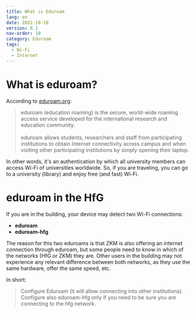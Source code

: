```yaml
---
title: What is Eduroam
lang: en
date: 2022-10-18
version: 0.1
nav-order: 10
category: Eduroam
tags:
  - Wi-Fi
  - Internet
---
```


# What is eduroam?
According to [eduroam.org](https://eduroam.org/what-is-eduroam/ "Link to eduroam.org website"):

> eduroam (education roaming) is the secure, world-wide roaming access service developed for the international research and education community.<br/><br/>
eduroam allows students, researchers and staff from participating institutions to obtain Internet connectivity across campus and when visiting other participating institutions by simply opening their laptop.

In other words, it's an authentication by which all university members can access Wi-Fi of universities worldwide. So, if you are traveling, you can go to a university (library) and enjoy free (and fast) Wi-Fi.

# eduroam in the HfG

If you are in the building, your device may detect two Wi-Fi connections:

- **eduroam**
- **eduroam-hfg**

The reason for this two eduroams is that ZKM is also offering an internet connection through eduroam, but some people need to know in which of the networks (HfG or ZKM) they are. Other users in the building may not experience any relevant difference between both networks, as they use the same hardware, offer the same speed, etc.

In short:
> Configure Eduroam (it will allow connecting into other institutions). Configure also eduroam-hfg  only if you need to be sure you are connecting to the hfg network.
